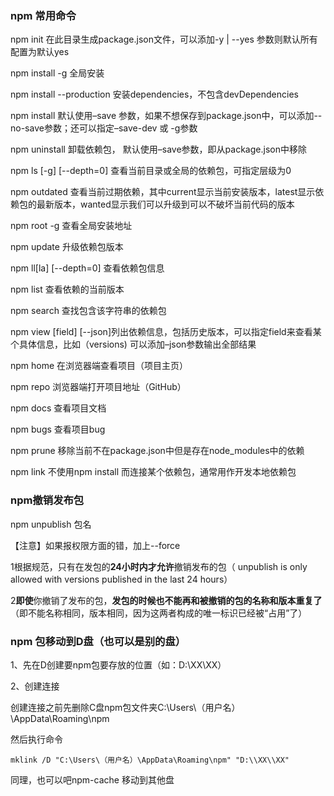 ### npm 常用命令

npm init 在此目录生成package.json文件，可以添加-y | --yes 参数则默认所有配置为默认yes

npm install <package> -g 全局安装

npm install --production 安装dependencies，不包含devDependencies

npm install <package> 默认使用–save 参数，如果不想保存到package.json中，可以添加--no-save参数；还可以指定–save-dev 或 -g参数

npm uninstall <package> 卸载依赖包， 默认使用–save参数，即从package.json中移除

npm ls [-g] [--depth=0] 查看当前目录或全局的依赖包，可指定层级为0

npm outdated 查看当前过期依赖，其中current显示当前安装版本，latest显示依赖包的最新版本，wanted显示我们可以升级到可以不破坏当前代码的版本

npm root -g 查看全局安装地址

npm update <package> 升级依赖包版本

npm ll[la] [--depth=0] 查看依赖包信息

npm list <package>查看依赖的当前版本

npm search <string> 查找包含该字符串的依赖包

npm view <package> [field] [--json]列出依赖信息，包括历史版本，可以指定field来查看某个具体信息，比如（versions) 可以添加–json参数输出全部结果

npm home <package> 在浏览器端查看项目（项目主页）

npm repo <package> 浏览器端打开项目地址（GitHub）

npm docs <packge> 查看项目文档

npm bugs <packge> 查看项目bug

npm prune 移除当前不在package.json中但是存在node_modules中的依赖

npm link 不使用npm install 而连接某个依赖包，通常用作开发本地依赖包 



   ###  npm撤销发布包

npm unpublish 包名 

【注意】如果报权限方面的错，加上--force

1根据规范，只有在发包的**24小时内才允许**撤销发布的包（ unpublish is only allowed with versions published in the last 24 hours）

2**即使**你撤销了发布的包，**发包的时候也不能再和被撤销的包的名称和版本重复了**（即不能名称相同，版本相同，因为这两者构成的唯一标识已经被“占用”了）





### npm 包移动到D盘（也可以是别的盘）

1、先在D创建要npm包要存放的位置（如：D:\\XX\\XX）

2、创建连接

​      创建连接之前先删除C盘npm包文件夹C:\Users\（用户名）\AppData\Roaming\npm

 然后执行命令

```
mklink /D "C:\Users\（用户名）\AppData\Roaming\npm" "D:\\XX\\XX"
```

同理，也可以吧npm-cache 移动到其他盘
